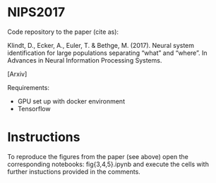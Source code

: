 # NIPS2017
Code repository to the paper (cite as):

Klindt, D., Ecker, A., Euler, T. & Bethge, M. (2017). Neural system identification for large populations separating “what” and “where”. In Advances in Neural Information Processing Systems.

[Arxiv]

Requirements:
- GPU set up with docker environment
- Tensorflow

# Instructions
To reproduce the figures from the paper (see above) open the corresponding notebooks:
fig{3,4,5}.ipynb
and execute the cells with further instuctions provided in the comments.
